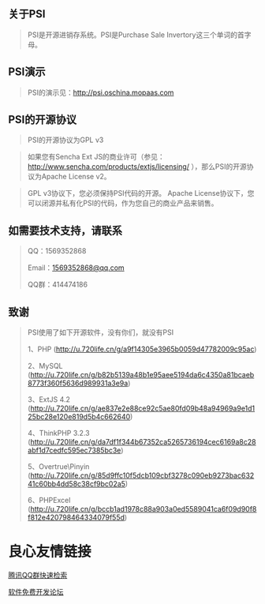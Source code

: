 关于PSI
-------------
>PSI是开源进销存系统。PSI是Purchase Sale Invertory这三个单词的首字母。

PSI演示
-------------
>PSI的演示见：http://psi.oschina.mopaas.com

PSI的开源协议
-------------
>PSI的开源协议为GPL v3

>如果您有Sencha Ext JS的商业许可（参见： http://www.sencha.com/products/extjs/licensing/ ），那么PSI的开源协议为Apache License v2。

>GPL v3协议下，您必须保持PSI代码的开源。 
>Apache License协议下，您可以闭源并私有化PSI的代码，作为您自己的商业产品来销售。

如需要技术支持，请联系
-------------
>QQ：1569352868
>
>Email：1569352868@qq.com
>
>QQ群：414474186

致谢
-------------
>PSI使用了如下开源软件，没有你们，就没有PSI
> 
>1、PHP (http://u.720life.cn/g/a9f14305e3965b0059d47782009c95ac) 
>
>2、MySQL (http://u.720life.cn/g/b82b5139a48b1e95aee5194da6c4350a81bcaeb8773f360f5636d989931a3e9a) 
>
>3、ExtJS 4.2 (http://u.720life.cn/g/ae837e2e88ce92c5ae80fd09b48a94969a9e1d125bc28e120e819d5b4c662640) 
>
>4、ThinkPHP 3.2.3 (http://u.720life.cn/g/da7df1f344b67352ca5265736194cec6169a8c28abf1d7cedfc595ec7385bc3e) 
>
>5、Overtrue\Pinyin (http://u.720life.cn/g/85d9ffc10f5dcb109cbf3278c090eb9273bac63241c60bb4dd58c38cf9bc02a5) 
>
>6、PHPExcel (http://u.720life.cn/g/bccb1ad1978c88a903a0ed5589041ca6f09d90f8f812e420798464334079f55d) 



 # 良心友情链接

[腾讯QQ群快速检索](http://u.720life.cn/s/8cf73f7c)

[软件免费开发论坛](http://u.720life.cn/s/bbb01dc0)